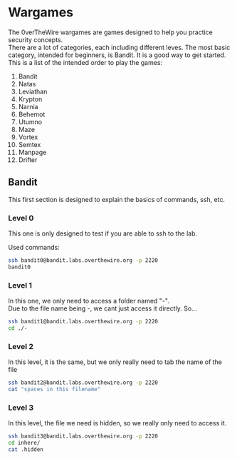 # Wargames
The 0verTheWire wargames are games designed to help you practice security concepts.  
There are a lot of categories, each including different leves. The most basic category, intended for beginners, is Bandit. It is a good way to get started. This is a list of the intended order to play the games: 
1. Bandit
2. Natas
3. Leviathan
4. Krypton
5. Narnia
6. Behemot
7. Utumno
8. Maze
9. Vortex
10. Semtex
11. Manpage
12. Drifter

## Bandit
This first section is designed to explain the basics of commands, ssh, etc. 
### Level 0
This one is only designed to test if you are able to ssh to the lab. 

Used commands: 
```bash
ssh bandit0@bandit.labs.overthewire.org -p 2220
bandit0
```

### Level 1
In this one, we only need to access a folder named "-".  
Due to the file name being -, we cant just access it directly. So...
```bash
ssh bandit1@bandit.labs.overthewire.org -p 2220
cd ./-
```

### Level 2
In this level, it is the same, but we only really need to tab the name of the file
```bash
ssh bandit2@bandit.labs.overthewire.org -p 2220
cat "spaces in this filename"
```

### Level 3

In this level, the file we need is hidden, so we really only need to access it.
```bash
ssh bandit3@bandit.labs.overthewire.org -p 2220
cd inhere/
cat .hidden
```
